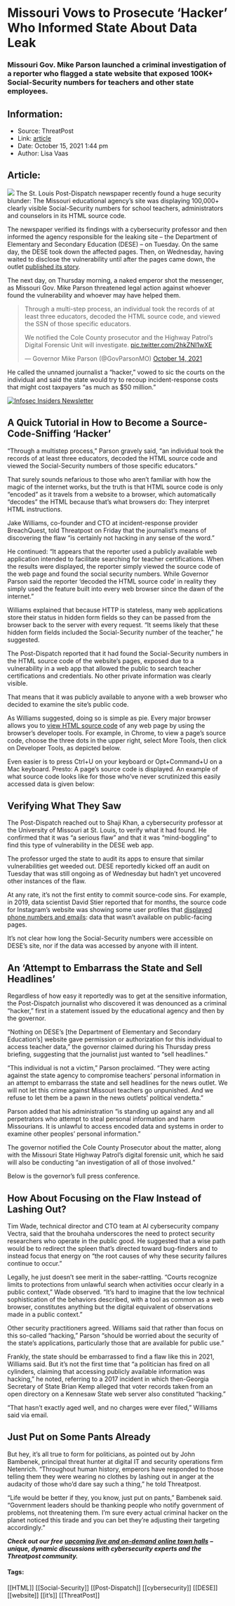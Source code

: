 # Missouri Vows to Prosecute ‘Hacker’ Who Informed State About Data Leak
### Missouri Gov. Mike Parson launched a criminal investigation of a reporter who flagged a state website that exposed 100K+ Social-Security numbers for teachers and other state employees.

## Information:
+ Source: ThreatPost
+ Link: [article](https://kasperskycontenthub.com/threatpost-global/?p=175501)
+ Date: October 15, 2021  1:44 pm
+ Author: Lisa Vaas


## Article:
![](https://threatpost.com/files/2021/10/screenshot-from-press-conference.bmp)
The St. Louis Post-Dispatch newspaper recently found a huge security blunder: The Missouri educational agency’s site was displaying 100,000+ clearly visible Social-Security numbers for school teachers, administrators and counselors in its HTML source code.


The newspaper verified its findings with a cybersecurity professor and then informed the agency responsible for the leaking site – the Department of Elementary and Secondary Education (DESE) – on Tuesday. On the same day, the DESE took down the affected pages. Then, on Wednesday, having waited to disclose the vulnerability until after the pages came down, the outlet [published its story](https://www.stltoday.com/news/local/education/missouri-teachers-social-security-numbers-at-risk-on-state-agencys-website/article_f3339700-ece0-54a1-9a45-f300321b7c82.html).


The next day, on Thursday morning, a naked emperor shot the messenger, as Missouri Gov. Mike Parson threatened legal action against whoever found the vulnerability and whoever may have helped them.



> 
> Through a multi-step process, an individual took the records of at least three educators, decoded the HTML source code, and viewed the SSN of those specific educators.
> 
> 
> We notified the Cole County prosecutor and the Highway Patrol’s Digital Forensic Unit will investigate. [pic.twitter.com/2hkZNI1wXE](https://t.co/2hkZNI1wXE)
> 
> 
> — Governor Mike Parson (@GovParsonMO) [October 14, 2021](https://twitter.com/GovParsonMO/status/1448697768311132160?ref_src=twsrc%5Etfw)
> 
> 



He called the unnamed journalist a “hacker,” vowed to sic the courts on the individual and said the state would try to recoup incident-response costs that might cost taxpayers “as much as $50 million.”


[![Infosec Insiders Newsletter](https://media.threatpost.com/wp-content/uploads/sites/103/2021/07/10165815/infosec_insiders_in_article_promo.png)](https://threatpost.com/infosec-insider-subscription-page/?utm_source=ART&utm_medium=ART&utm_campaign=InfosecInsiders_Newsletter_Promo/)


A Quick Tutorial in How to Become a Source-Code-Sniffing ‘Hacker’
-----------------------------------------------------------------


“Through a multistep process,” Parson gravely said, “an individual took the records of at least three educators, decoded the HTML source code and viewed the Social-Security numbers of those specific educators.”


That surely sounds nefarious to those who aren’t familiar with how the magic of the internet works, but the truth is that HTML source code is only “encoded” as it travels from a website to a browser, which automatically “decodes” the HTML because that’s what browsers do: They interpret HTML instructions.


Jake Williams, co-founder and CTO at incident-response provider BreachQuest, told Threatpost on Friday that the journalist’s means of discovering the flaw “is certainly not hacking in any sense of the word.”


He continued: “It appears that the reporter used a publicly available web application intended to facilitate searching for teacher certifications. When the results were displayed, the reporter simply viewed the source code of the web page and found the social security numbers. While Governor Parson said the reporter ‘decoded the HTML source code’ in reality they simply used the feature built into every web browser since the dawn of the internet.”


Williams explained that because HTTP is stateless, many web applications store their status in hidden form fields so they can be passed from the browser back to the server with every request. “It seems likely that these hidden form fields included the Social-Security number of the teacher,” he suggested.


The Post-Dispatch reported that it had found the Social-Security numbers in the HTML source code of the website’s pages, exposed due to a vulnerability in a web app that allowed the public to search teacher certifications and credentials. No other private information was clearly visible.


That means that it was publicly available to anyone with a web browser who decided to examine the site’s public code.


As Williams suggested, doing so is simple as pie. Every major browser allows you to [view HTML source code](https://www.computerhope.com/issues/ch000746.htm) of any web page by using the browser’s developer tools. For example, in Chrome, to view a page’s source code, choose the three dots in the upper right, select More Tools, then click on Developer Tools, as depicted below.


Even easier is to press Ctrl+U on your keyboard or Opt+Command+U on a Mac keyboard. Presto: A page’s source code is displayed. An example of what source code looks like for those who’ve never scrutinized this easily accessed data is given below:


Verifying What They Saw
-----------------------


The Post-Dispatch reached out to Shaji Khan, a cybersecurity professor at the University of Missouri at St. Louis, to verify what it had found. He confirmed that it was “a serious flaw” and that it was “mind-boggling” to find this type of vulnerability in the DESE web app.


The professor urged the state to audit its apps to ensure that similar vulnerabilities get weeded out. DESE reportedly kicked off an audit on Tuesday that was still ongoing as of Wednesday but hadn’t yet uncovered other instances of the flaw.


At any rate, it’s not the first entity to commit source-code sins. For example, in 2019, data scientist David Stier reported that for months, the source code for Instagram’s website was showing some user profiles that [displayed phone numbers and emails](https://www.cnet.com/tech/services-and-software/instagram-website-leaked-phone-numbers-and-emails-for-months-researcher-says/): data that wasn’t available on public-facing pages.


It’s not clear how long the Social-Security numbers were accessible on DESE’s site, nor if the data was accessed by anyone with ill intent.


An ‘Attempt to Embarrass the State and Sell Headlines’
------------------------------------------------------


Regardless of how easy it reportedly was to get at the sensitive information, the Post-Dispatch journalist who discovered it was denounced as a criminal “hacker,” first in a statement issued by the educational agency and then by the governor.


“Nothing on DESE’s [the Department of Elementary and Secondary Education’s] website gave permission or authorization for this individual to access teacher data,” the governor claimed during his Thursday press briefing, suggesting that the journalist just wanted to “sell headlines.”


“This individual is not a victim,” Parson proclaimed. “They were acting against the state agency to compromise teachers’ personal information in an attempt to embarrass the state and sell headlines for the news outlet. We will not let this crime against Missouri teachers go unpunished. And we refuse to let them be a pawn in the news outlets’ political vendetta.”


Parson added that his administration “is standing up against any and all perpetrators who attempt to steal personal information and harm Missourians. It is unlawful to access encoded data and systems in order to examine other peoples’ personal information.”


The governor notified the Cole County Prosecutor about the matter, along with the Missouri State Highway Patrol’s digital forensic unit, which he said will also be conducting “an investigation of all of those involved.”


Below is the governor’s full press conference.


How About Focusing on the Flaw Instead of Lashing Out?
------------------------------------------------------


Tim Wade, technical director and CTO team at AI cybersecurity company Vectra, said that the brouhaha underscores the need to protect security researchers who operate in the public good. He suggested that a wise path would be to redirect the spleen that’s directed toward bug-finders and to instead focus that energy on “the root causes of why these security failures continue to occur.”


Legally, he just doesn’t see merit in the saber-rattling. “Courts recognize limits to protections from unlawful search when activities occur clearly in a public context,” Wade observed. “It’s hard to imagine that the low technical sophistication of the behaviors described, with a tool as common as a web browser, constitutes anything but the digital equivalent of observations made in a public context.”


Other security practitioners agreed. Williams said that rather than focus on this so-called “hacking,” Parson “should be worried about the security of the state’s applications, particularly those that are available for public use.”


Frankly, the state should be embarrassed to find a flaw like this in 2021, Williams said. But it’s not the first time that “a politician has fired on all cylinders, claiming that accessing publicly available information was hacking,” he noted, referring to a 2017 incident in which then-Georgia Secretary of State Brian Kemp alleged that voter records taken from an open directory on a Kennesaw State web server also constituted “hacking.”


“That hasn’t exactly aged well, and no charges were ever filed,” Williams said via email.


Just Put on Some Pants Already
------------------------------


But hey, it’s all true to form for politicians, as pointed out by John Bambenek, principal threat hunter at digital IT and security operations firm Netenrich. “Throughout human history, emperors have responded to those telling them they were wearing no clothes by lashing out in anger at the audacity of those who’d dare say such a thing,” he told Threatpost.


“Life would be better if they, you know, just put on pants,” Bambenek said. “Government leaders should be thanking people who notify government of problems, not threatening them. I’m sure every actual criminal hacker on the planet noticed this tirade and you can bet they’re adjusting their targeting accordingly.”


***Check out our free*** [***upcoming live and on-demand online town halls***](https://threatpost.com/category/webinars/) ***– unique, dynamic discussions with cybersecurity experts and the Threatpost community.***




#### Tags:
[[HTML]] [[Social-Security]] [[Post-Dispatch]] [[cybersecurity]] [[DESE]] [[website]] [[it’s]] [[ThreatPost]]
